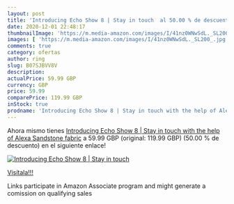 ```yaml
---
layout: post
title: 'Introducing Echo Show 8 | Stay in touch  al 50.00 % de descuento'
date: 2020-12-01 22:48:17
thumbnailImage: 'https://m.media-amazon.com/images/I/41nz0WNwSdL._SL200_.jpg'
images: [ 'https://m.media-amazon.com/images/I/41nz0WNwSdL._SL200_.jpg' ]
comments: true
category: ofertas
author: ring
slug: B07SJBVV8V
description:
actualPrice: 59.99 GBP
currency: GBP
price: 59.99
comparePrice: 119.99 GBP
inStock: true
prodname: 'Introducing Echo Show 8 | Stay in touch with the help of Alexa  Sandstone fabric'
---
```


Ahora mismo tienes [Introducing Echo Show 8 | Stay in touch with the help of Alexa  Sandstone fabric](https://www.amazon.co.uk/dp/B07SJBVV8V/?tag=tolees0a-21) a 59.99 GBP (original: 119.99 GBP) (50.00 %  de descuento) en el siguiente enlace!

[![Introducing Echo Show 8 | Stay in touch ](https://m.media-amazon.com/images/I/41nz0WNwSdL._SL200_.jpg)](https://www.amazon.co.uk/dp/B07SJBVV8V/?tag=tolees0a-21)

[Visítala!!!](https://www.amazon.co.uk/dp/B07SJBVV8V/?tag=tolees0a-21)

Links participate in Amazon Associate program and might generate a comission on qualifying sales
